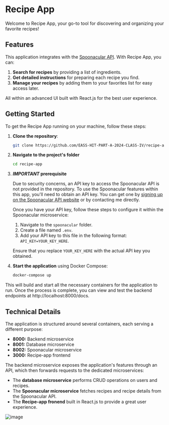 # Recipe App

Welcome to Recipe App, your go-to tool for discovering and organizing your favorite recipes!

## Features

This application integrates with the [Spoonacular API](https://spoonacular.com/). With Recipe App, you can:

1. **Search for recipes** by providing a list of ingredients.
2. **Get detailed instructions** for preparing each recipe you find.
3. **Manage your recipes** by adding them to your favorites list for easy access later.

All within an advanced UI built with React.js for the best user experience.

## Getting Started

To get the Recipe App running on your machine, follow these steps:

1. **Clone the repository**:

   ```bash
   git clone https://github.com/EASS-HIT-PART-A-2024-CLASS-IV/recipe-app.git
   ```
2. **Navigate to the project's folder**

   ```bash
   cd recipe-app
   ```
3. **_IMPORTANT_ prerequisite**

   Due to security concerns, an API key to access the Spoonacular API is not provided in the repository. To use the Spoonacular features within this app, you'll need to obtain an API key. You can get one by [signing up on the Spoonacular API website](https://spoonacular.com/food-api/console#Dashboard) or by contacting me directly.

   Once you have your API key, follow these steps to configure it within the Spoonacular microservice:
   
   1. Navigate to the `spoonacular` folder.
   2. Create a file named `.env`.
   3. Add your API key to this file in the following format: `API_KEY=YOUR_KEY_HERE`.
   
   Ensure that you replace `YOUR_KEY_HERE` with the actual API key you obtained.
   
4. **Start the application** using Docker Compose:

    ```bash
    docker-compose up
    ```
    
This will build and start all the necessary containers for the application to run. Once the process is complete, you can view and test the backend endpoints at http://localhost:8000/docs.

## Technical Details

The application is structured around several containers, each serving a different purpose:

- **8000:** Backend microservice
- **8001:** Database microservice
- **8002:** Spoonacular microservice
- **3000:** Recipe-app frontend

The backend microservice exposes the application's features through an API, which then forwards requests to the dedicated microservices:

- The **database microservice** performs CRUD operations on users and recipes.
- The **Spoonacular microservice** fetches recipes and recipe details from the Spoonacular API.
- The **Recipe-app fronend** built in React.js to provide a great user experience.

![image](https://github.com/EASS-HIT-PART-A-2024-CLASS-IV/recipe-app/assets/66397204/689da216-fbf5-42d9-b4c6-2dc118a16958)





